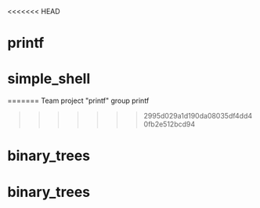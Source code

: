 <<<<<<< HEAD
# printf
# simple_shell
=======
Team project "printf"
group printf
>>>>>>> 2995d029a1d190da08035df4dd40fb2e512bcd94
# binary_trees
# binary_trees
